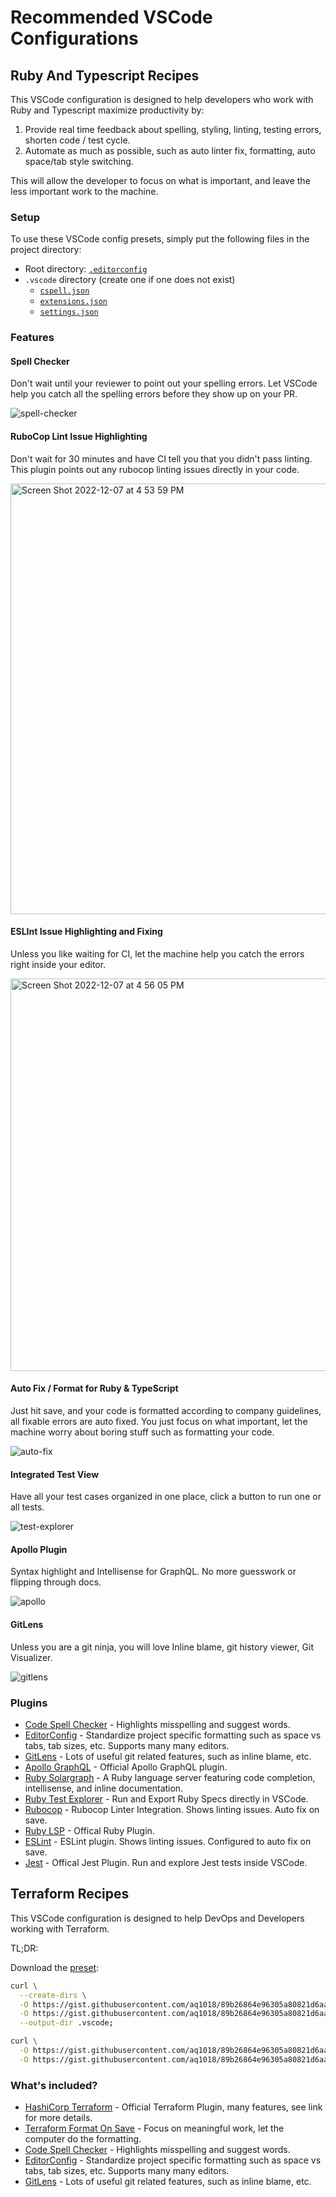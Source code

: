 # Recommended VSCode Configurations

## Ruby And Typescript Recipes

This VSCode configuration is designed to help developers who work with Ruby and Typescript maximize productivity by:

1. Provide real time feedback about spelling, styling, linting, testing errors, shorten code / test cycle.
2. Automate as much as possible, such as auto linter fix, formatting, auto space/tab style switching.

This will allow the developer to focus on what is important, and leave the less important work to the machine.

### Setup

To use these VSCode config presets, simply put the following files in the project directory:

- Root directory: [`.editorconfig`](./.editorconfig)
- `.vscode` directory (create one if one does not exist)
  - [`cspell.json`](./cspell.json)
  - [`extensions.json`](./extensions.json)
  - [`settings.json`](./settings.json)

### Features

#### Spell Checker

Don't wait until your reviewer to point out your spelling errors. Let VSCode help you catch all the spelling errors before they show up on your PR.

![spell-checker](https://user-images.githubusercontent.com/18140/206821720-bd60f35b-f33f-458d-b9b4-6eae18cf0a19.gif)

#### RuboCop Lint Issue Highlighting

Don't wait for 30 minutes and have CI tell you that you didn't pass linting. This plugin points out any rubocop linting issues directly in your code.

<img width="689" alt="Screen Shot 2022-12-07 at 4 53 59 PM" src="https://user-images.githubusercontent.com/18140/206329700-98ee28b5-ce66-4ae4-b5f9-aa0a6e31be93.png">


#### ESLInt Issue Highlighting and Fixing

Unless you like waiting for CI, let the machine help you catch the errors right inside your editor.

<img width="628" alt="Screen Shot 2022-12-07 at 4 56 05 PM" src="https://user-images.githubusercontent.com/18140/206329911-126abc0f-bfa6-443c-b75a-f5dd6cff79ac.png">

#### Auto Fix / Format for Ruby & TypeScript

Just hit save, and your code is formatted according to company guidelines, all fixable errors are auto fixed. You just focus on what important, let the machine worry about boring stuff such as formatting your code.

![auto-fix](https://user-images.githubusercontent.com/18140/206821754-6736c42b-0041-4c95-a2b7-19bc92600090.gif)

#### Integrated Test View

Have all your test cases organized in one place, click a button to run one or all tests.

![test-explorer](https://user-images.githubusercontent.com/18140/206821766-292e637f-80d2-48b9-8ca7-bb3c83ab8561.gif)

#### Apollo Plugin

Syntax highlight and Intellisense for GraphQL. No more guesswork or flipping through docs.

![apollo](https://user-images.githubusercontent.com/18140/206821779-3cb36434-36e4-46e5-8d73-a2fc773941ff.gif)

#### GitLens

Unless you are a git ninja, you will love Inline blame, git history viewer, Git Visualizer.

![gitlens](https://user-images.githubusercontent.com/18140/206821794-e5d506b9-c836-49b2-9517-4bf311320f1a.gif)

### Plugins

- [Code Spell Checker](https://marketplace.visualstudio.com/items?itemName=streetsidesoftware.code-spell-checker) - Highlights misspelling and suggest words.
- [EditorConfig](https://marketplace.visualstudio.com/items?itemName=EditorConfig.EditorConfig) - Standardize project specific formatting such as space vs tabs, tab sizes, etc. Supports many many editors.
- [GitLens](https://marketplace.visualstudio.com/items?itemName=eamodio.gitlens) - Lots of useful git related features, such as inline blame, etc.
- [Apollo GraphQL](https://marketplace.visualstudio.com/items?itemName=apollographql.vscode-apollo) - Official Apollo GraphQL plugin.
- [Ruby Solargraph](https://marketplace.visualstudio.com/items?itemName=castwide.solargraph) - A Ruby language server featuring code completion, intellisense, and inline documentation.
- [Ruby Test Explorer](https://marketplace.visualstudio.com/items?itemName=connorshea.vscode-ruby-test-adapter) - Run and Export Ruby Specs directly in VSCode.
- [Rubocop](https://marketplace.visualstudio.com/items?itemName=misogi.ruby-rubocop) - Rubocop Linter Integration. Shows linting issues. Auto fix on save.
- [Ruby LSP](https://marketplace.visualstudio.com/items?itemName=Shopify.ruby-lsp) - Offical Ruby Plugin.
- [ESLint](https://marketplace.visualstudio.com/items?itemName=dbaeumer.vscode-eslint) - ESLint plugin. Shows linting issues. Configured to auto fix on save.
- [Jest](https://marketplace.visualstudio.com/items?itemName=Orta.vscode-jest) - Offical Jest Plugin. Run and explore Jest tests inside VSCode.


## Terraform Recipes

This VSCode configuration is designed to help DevOps and Developers working with Terraform.

TL;DR:

Download the [preset](https://gist.github.com/aq1018/89b26864e96305a80821d6aa506394dd):

```sh
curl \
  --create-dirs \
  -O https://gist.githubusercontent.com/aq1018/89b26864e96305a80821d6aa506394dd/raw/extensions.json \
  -O https://gist.githubusercontent.com/aq1018/89b26864e96305a80821d6aa506394dd/raw/settings.json \
  --output-dir .vscode;

curl \
  -O https://gist.githubusercontent.com/aq1018/89b26864e96305a80821d6aa506394dd/raw/.editorconfig \
  -O https://gist.githubusercontent.com/aq1018/89b26864e96305a80821d6aa506394dd/raw/cspell.json
```

### What's included?

* [HashiCorp Terraform](https://marketplace.visualstudio.com/items?itemName=HashiCorp.terraform) - Official Terraform Plugin, many features, see link for more details.
* [Terraform Format On Save](https://marketplace.visualstudio.com/items?itemName=matheusq94.TFS) - Focus on meaningful work, let the computer do the formatting.
* [Code Spell Checker](https://marketplace.visualstudio.com/items?itemName=streetsidesoftware.code-spell-checker) - Highlights misspelling and suggest words.
* [EditorConfig](https://marketplace.visualstudio.com/items?itemName=EditorConfig.EditorConfig) - Standardize project specific formatting such as space vs tabs, tab sizes, etc. Supports many many editors.
* [GitLens](https://marketplace.visualstudio.com/items?itemName=eamodio.gitlens) - Lots of useful git related features, such as inline blame, etc.

